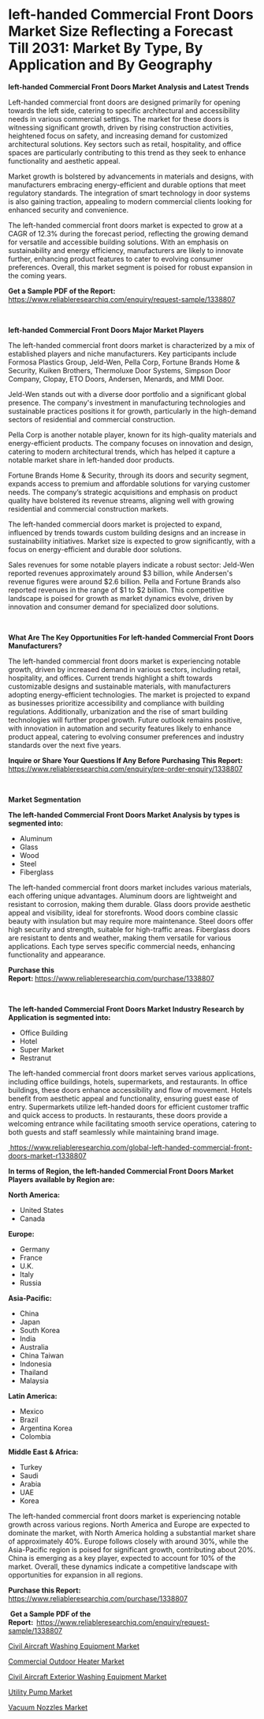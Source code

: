 <p><h1>left-handed Commercial Front Doors Market Size Reflecting a Forecast Till 2031: Market By Type, By Application and By Geography</h1></p><p><strong>left-handed Commercial Front Doors Market Analysis and Latest Trends</strong></p>
<p><p>Left-handed commercial front doors are designed primarily for opening towards the left side, catering to specific architectural and accessibility needs in various commercial settings. The market for these doors is witnessing significant growth, driven by rising construction activities, heightened focus on safety, and increasing demand for customized architectural solutions. Key sectors such as retail, hospitality, and office spaces are particularly contributing to this trend as they seek to enhance functionality and aesthetic appeal.</p><p>Market growth is bolstered by advancements in materials and designs, with manufacturers embracing energy-efficient and durable options that meet regulatory standards. The integration of smart technology in door systems is also gaining traction, appealing to modern commercial clients looking for enhanced security and convenience.</p><p>The left-handed commercial front doors market is expected to grow at a CAGR of 12.3% during the forecast period, reflecting the growing demand for versatile and accessible building solutions. With an emphasis on sustainability and energy efficiency, manufacturers are likely to innovate further, enhancing product features to cater to evolving consumer preferences. Overall, this market segment is poised for robust expansion in the coming years.</p></p>
<p><strong>Get a Sample PDF of the Report:&nbsp;</strong> <a href="https://www.reliableresearchiq.com/enquiry/request-sample/1338807?utm_campaign=1106&utm_medium=2&utm_source=Github&utm_content=ia&utm_term=20102024&utm_id=left-handed-commercial-front-doors">https://www.reliableresearchiq.com/enquiry/request-sample/1338807</a></p>
<p>&nbsp;</p>
<p><strong>left-handed Commercial Front Doors Major Market Players</strong></p>
<p><p>The left-handed commercial front doors market is characterized by a mix of established players and niche manufacturers. Key participants include Formosa Plastics Group, Jeld-Wen, Pella Corp, Fortune Brands Home & Security, Kuiken Brothers, Thermoluxe Door Systems, Simpson Door Company, Clopay, ETO Doors, Andersen, Menards, and MMI Door. </p><p>Jeld-Wen stands out with a diverse door portfolio and a significant global presence. The company's investment in manufacturing technologies and sustainable practices positions it for growth, particularly in the high-demand sectors of residential and commercial construction. </p><p>Pella Corp is another notable player, known for its high-quality materials and energy-efficient products. The company focuses on innovation and design, catering to modern architectural trends, which has helped it capture a notable market share in left-handed door products.</p><p>Fortune Brands Home & Security, through its doors and security segment, expands access to premium and affordable solutions for varying customer needs. The company’s strategic acquisitions and emphasis on product quality have bolstered its revenue streams, aligning well with growing residential and commercial construction markets.</p><p>The left-handed commercial doors market is projected to expand, influenced by trends towards custom building designs and an increase in sustainability initiatives. Market size is expected to grow significantly, with a focus on energy-efficient and durable door solutions.</p><p>Sales revenues for some notable players indicate a robust sector: Jeld-Wen reported revenues approximately around $3 billion, while Andersen's revenue figures were around $2.6 billion. Pella and Fortune Brands also reported revenues in the range of $1 to $2 billion. This competitive landscape is poised for growth as market dynamics evolve, driven by innovation and consumer demand for specialized door solutions.</p></p>
<p>&nbsp;</p>
<p><strong>What Are The Key Opportunities For left-handed Commercial Front Doors Manufacturers?</strong></p>
<p><p>The left-handed commercial front doors market is experiencing notable growth, driven by increased demand in various sectors, including retail, hospitality, and offices. Current trends highlight a shift towards customizable designs and sustainable materials, with manufacturers adopting energy-efficient technologies. The market is projected to expand as businesses prioritize accessibility and compliance with building regulations. Additionally, urbanization and the rise of smart building technologies will further propel growth. Future outlook remains positive, with innovation in automation and security features likely to enhance product appeal, catering to evolving consumer preferences and industry standards over the next five years.</p></p>
<p><strong>Inquire or Share Your Questions If Any Before Purchasing This Report:</strong> <a href="https://www.reliableresearchiq.com/enquiry/pre-order-enquiry/1338807?utm_campaign=1106&utm_medium=2&utm_source=Github&utm_content=ia&utm_term=20102024&utm_id=left-handed-commercial-front-doors">https://www.reliableresearchiq.com/enquiry/pre-order-enquiry/1338807</a></p>
<p>&nbsp;</p>
<p><strong>Market Segmentation</strong></p>
<p><strong>The left-handed Commercial Front Doors Market Analysis by types is segmented into:</strong></p>
<p><ul><li>Aluminum</li><li>Glass</li><li>Wood</li><li>Steel</li><li>Fiberglass</li></ul></p>
<p><p>The left-handed commercial front doors market includes various materials, each offering unique advantages. Aluminum doors are lightweight and resistant to corrosion, making them durable. Glass doors provide aesthetic appeal and visibility, ideal for storefronts. Wood doors combine classic beauty with insulation but may require more maintenance. Steel doors offer high security and strength, suitable for high-traffic areas. Fiberglass doors are resistant to dents and weather, making them versatile for various applications. Each type serves specific commercial needs, enhancing functionality and appearance.</p></p>
<p><strong>Purchase this Report:&nbsp;</strong><a href="https://www.reliableresearchiq.com/purchase/1338807?utm_campaign=1106&utm_medium=2&utm_source=Github&utm_content=ia&utm_term=20102024&utm_id=left-handed-commercial-front-doors">https://www.reliableresearchiq.com/purchase/1338807</a></p>
<p>&nbsp;</p>
<p><strong>The left-handed Commercial Front Doors Market Industry Research by Application is segmented into:</strong></p>
<p><ul><li>Office Building</li><li>Hotel</li><li>Super Market</li><li>Restranut</li></ul></p>
<p><p>The left-handed commercial front doors market serves various applications, including office buildings, hotels, supermarkets, and restaurants. In office buildings, these doors enhance accessibility and flow of movement. Hotels benefit from aesthetic appeal and functionality, ensuring guest ease of entry. Supermarkets utilize left-handed doors for efficient customer traffic and quick access to products. In restaurants, these doors provide a welcoming entrance while facilitating smooth service operations, catering to both guests and staff seamlessly while maintaining brand image.</p></p>
<p><a href="https://www.reliableresearchiq.com/global-left-handed-commercial-front-doors-market-r1338807?utm_campaign=1106&utm_medium=2&utm_source=Github&utm_content=ia&utm_term=20102024&utm_id=left-handed-commercial-front-doors">&nbsp;https://www.reliableresearchiq.com/global-left-handed-commercial-front-doors-market-r1338807</a></p>
<p><strong>In terms of Region, the left-handed Commercial Front Doors Market Players available by Region are:</strong></p>
<p>
    <p> <strong> North America: </strong>
        <ul>
            <li>United States</li>
            <li>Canada</li>
        </ul>
        </p> 
    <p> <strong> Europe: </strong>
        <ul>
            <li>Germany</li>
            <li>France</li>
            <li>U.K.</li>
            <li>Italy</li>
            <li>Russia</li>
        </ul>
        </p> 
    <p> <strong> Asia-Pacific: </strong>
        <ul>
            <li>China</li>
            <li>Japan</li>
            <li>South Korea</li>
            <li>India</li>
            <li>Australia</li>
            <li>China Taiwan</li>
            <li>Indonesia</li>
            <li>Thailand</li>
            <li>Malaysia</li>
        </ul>
        </p> 
    <p> <strong> Latin America: </strong>
        <ul>
            <li>Mexico</li>
            <li>Brazil</li>
            <li>Argentina Korea</li>
            <li>Colombia</li>
        </ul>
        </p> 
    <p> <strong> Middle East & Africa: </strong>
        <ul>
            <li>Turkey</li>
            <li>Saudi</li>
            <li>Arabia</li>
            <li>UAE</li>
            <li>Korea</li>
        </ul>
    </p>
    </p>
<p><p>The left-handed commercial front doors market is experiencing notable growth across various regions. North America and Europe are expected to dominate the market, with North America holding a substantial market share of approximately 40%. Europe follows closely with around 30%, while the Asia-Pacific region is poised for significant growth, contributing about 20%. China is emerging as a key player, expected to account for 10% of the market. Overall, these dynamics indicate a competitive landscape with opportunities for expansion in all regions.</p></p>
<p><strong>Purchase this Report: </strong><a href="https://www.reliableresearchiq.com/purchase/1338807?utm_campaign=1106&utm_medium=2&utm_source=Github&utm_content=ia&utm_term=20102024&utm_id=left-handed-commercial-front-doors">https://www.reliableresearchiq.com/purchase/1338807</a></p>
<p>&nbsp;<strong>Get a Sample PDF of the Report:&nbsp;&nbsp;</strong><a href="https://www.reliableresearchiq.com/enquiry/request-sample/1338807?utm_campaign=1106&utm_medium=2&utm_source=Github&utm_content=ia&utm_term=20102024&utm_id=left-handed-commercial-front-doors">https://www.reliableresearchiq.com/enquiry/request-sample/1338807</a></p>
<p><strong></strong></p>
<p><p><a href="https://github.com/DorinaOsmani364/Market-Research-Report-List-1/blob/main/civil-aircraft-washing-equipment-market.md?utm_campaign=1106&utm_medium=2&utm_source=Github&utm_content=ia&utm_term=20102024&utm_id=left-handed-commercial-front-doors">Civil Aircraft Washing Equipment Market</a></p><p><a href="https://issuu.com/reportprime-2/docs/commercial-outdoor-heater-market-si_62e3c3b8316cf5?utm_campaign=1106&utm_medium=2&utm_source=Github&utm_content=ia&utm_term=20102024&utm_id=left-handed-commercial-front-doors">Commercial Outdoor Heater Market</a></p><p><a href="https://github.com/azucena6lzcou/Market-Research-Report-List-1/blob/main/civil-aircraft-exterior-washing-equipment-market.md?utm_campaign=1106&utm_medium=2&utm_source=Github&utm_content=ia&utm_term=20102024&utm_id=left-handed-commercial-front-doors">Civil Aircraft Exterior Washing Equipment Market</a></p><p><a href="https://www.linkedin.com/pulse/utility-pump-mosaic-piecing-together-global-market-dynamics-fuxlc?utm_campaign=1106&utm_medium=2&utm_source=Github&utm_content=ia&utm_term=20102024&utm_id=left-handed-commercial-front-doors">Utility Pump Market</a></p><p><a href="https://www.linkedin.com/pulse/top-trends-transforming-vacuum-nozzles-market-2024-2031-qj3ac?utm_campaign=1106&utm_medium=2&utm_source=Github&utm_content=ia&utm_term=20102024&utm_id=left-handed-commercial-front-doors">Vacuum Nozzles Market</a></p></p>